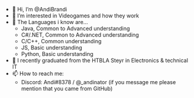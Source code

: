- 👋 Hi, I’m @AndiBrandi
- 👀 I’m interested in Videogames and how they work
- 🌱 The Languages i know are...
  - Java, Common to Advanced understanding
  - C#/.NET, Common to Advanced understanding
  - C/C++, Common understanding
  - JS, Basic understanding
  - Python, Basic understanding
- 📘 I recently graduated from the HTBLA Steyr in Electronics & technical IT
- 📫 How to reach me: 
  - Discord: Andi#8378 / @_andinator (if you message me please mention that you came from GitHub)

<!---
AndiBrandi/AndiBrandi is a ✨ special ✨ repository because its `README.md` (this file) appears on your GitHub profile.
You can click the Preview link to take a look at your changes.
--->
